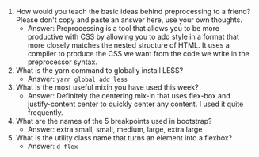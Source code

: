 <!-- Answers to the Self Study Questions go here -->

1. How would you teach the basic ideas behind preprocessing to a friend?  Please don't copy and paste an answer here, use your own thoughts.
    * Answer: Preprocessing is a tool that allows you to be more productive with CSS by allowing you to add style in a format that more closely matches the nested structure of HTML.  It uses a compiler to produce the CSS we want from the code we write in the preprocessor syntax. 
2. What is the yarn command to globally install LESS?
    * Answer: ```yarn global add less```
3. What is the most useful mixin you have used this week?
    * Answer: Definitely the centering mix-in that uses flex-box and justify-content center to quickly center any content.  I used it quite frequently.
4. What are the names of the 5 breakpoints used in bootstrap?
    * Answer: extra small, small, medium, large, extra large
5. What is the utility class name that turns an element into a flexbox?
    * Answer: ```d-flex```
